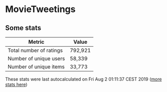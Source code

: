 # MovieTweetings
## Some stats

Metric | Value
--- | ---
Total number of ratings                 | 792,921
Number of unique users                  | 58,339
Number of unique items                  | 33,773
These stats were last autocalculated on Fri Aug 2 01:11:37 CEST 2019  ([more stats here](./stats.md))

